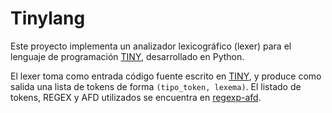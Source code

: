 # Tinylang

Este proyecto implementa un analizador lexicográfico (lexer) para el lenguaje de programación [TINY](docs/tiny.md), desarrollado en Python.

El lexer toma como entrada código fuente escrito en [TINY](docs/tiny.md), y produce como salida una lista de tokens de forma `(tipo_token, lexema)`. El listado de tokens, REGEX y AFD utilizados se encuentra en [regexp-afd](docs/regexp-afd.md).
